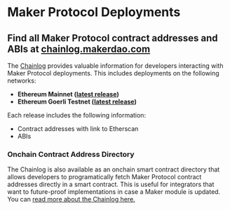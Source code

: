 # Maker Protocol Deployments

## Find all Maker Protocol contract addresses and ABIs at [chainlog.makerdao.com](https://chainlog.makerdao.com)

The [Chainlog](https://chainlog.makerdao.com) provides valuable information for developers interacting with Maker Protocol deployments. This includes deployments on the following networks:&#x20;

* **Ethereum Mainnet (**[**latest release**](https://chainlog.makerdao.com/api/mainnet/active.json)**)**
* **Ethereum Goerli Testnet (**[**latest release**](https://chainlog.makerdao.com/api/goerli/active.json)**)**

Each release includes the following information:&#x20;

* Contract addresses with link to Etherscan
* ABIs

### Onchain Contract Address Directory

The Chainlog is also available as an onchain smart contract directory that allows developers to programatically fetch Maker Protocol contract addresses directly in a smart contract. This is useful for integrators that want to future-proof implementations in case a Maker module is updated. You can [read more about the Chainlog here.](https://github.com/makerdao/dss-chain-log#dss-chain-log)

##
